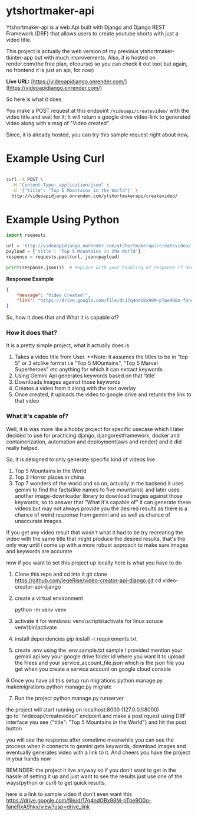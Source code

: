# ytshortmaker-api

Ytshortmaker-api is a web Api built with Django and Django REST Framework (DRF) that allows users to create youtube shorts with just a video title.

This project is actually the web version of my previous ytshortmaker-tkinter-app but with much improvements. Also, it is hosted on render.com(the free plan, ofcourse) so you can check it out too( but again, no frontend it is just an api, for now)

**Live URL:** [https://videoapidjango.onrender.com/](https://videoapidjango.onrender.com/)

So here is what it does

You make a POST request at this endpoint `/videoapi/createvideo/` with the video title and wait for it; It will return a google drive video-link to generated video along with a msg of "Video created".

Since, it is already hosted, you can try this sample request right about now,


# Example Using Curl

```sh

curl -X POST \
  -H "Content-Type: application/json" \
  -d '{"title": "Top 5 Mountains in the World"}' \
  http://videoapidjango.onrender.com/ytshortmakerapi/createvideo/
```

# Example Using Python
```python
import requests

url = 'http://videoapidjango.onrender.com/ytshortmakerapi/createvideo/'
payload = {'title': 'Top 5 Mountains in the World'}
response = requests.post(url, json=payload)

print(response.json())  # Replace with your handling of response if needed
```


**Response Example**

```json
{
    "message": "Video Created!",
    "link": "https://drive.google.com/file/d/17q4ndOBx98M-pTpe9O0o-faneRxA9hkx/view?usp=drivesdk"
}
```

So, how it does that and What it is capable of?

### How it does that?

It is a pretty simple project, what it actually does is 

1. Takes a video title from User.   **Note: it assumes the titles to be in "top 5" or 3 etclike format i.e "Top 5 MOuntains", "Top 5 Marvel Superheroes" etc anything for which it can extract keywords
2. Using Gemini Api generates keywords based on that 'title'
3. Downloads Images against those keywords
4. Creates a video from it along with the text overlay
5. Once created, it uploads the video to google drive and returns the link to that video


### What it's capable of?

Well, it is was more like a hobby project for specific usecase which I later decided to use for practicing django, djangorestframework, docker and containerization, automation and deployment(aws and render) and it did really helped.

So, it is designed to only generate specific kind of videos like
1. Top 5 Mountains in the World
2. Top 3 Horror places in china
3. Top 7 wonders of the world
and so on, actually in the backend it uses gemini to find the facts(like names to five mountains) and later uses another image-downloader library to download images against those keywords,
so to answer that "What it's capable of"
it can generate these videos but may not always provide you the desired results
as there is a chance of weird response from gemini and as well as chance of unaccurate images.

If you get any video result that wasn't what it had to be try recreating the video with the same title  that might produce the 
desired results, that's the only way until i come up with a more robust approach to make sure images and keywords are accurate


now if you want to set this project up locally here is what you have to do 

1. Clone this repo and cd into it
   git clone https://github.com/legeRise/video-creator-api-django.git
   cd video-creator-api-django

2. create a virtual environment

   python -m venv venv

3. activate it
   for windows:
   venv\scripts\activate
    for linux
   soruce venv\bin\activate

4. install dependencies
   pip install -r requirements.txt

5. create .env using the .env.sample.txt sample i provided
   mention your gemini api key
   your google drive folder id where you want it to upload the filees
   and your service_account_file.json  which is the json file you get when you create a service account on google cloud console


6 Once you have all this setup run migrations
python manage.py makemigrations
python manage.py migrate

7. Run the project
   python manage.py runserver

the project will start running on localhost:8000 (127.0.0.1:8000)  
go to '/videoapi/createvideo/' endpoint and   make a post rquest using DRF interface you see 
{"title": "Top 5 Mountains in the World"}  and hit the post button

you will see the response after sometime meanwhile you can see the process when it connects to gemini gets keywords, download images and eventually generates video with a link to it.
And cheers you have the project in your hands now 

REMINDER: the project it live anyway so if you don't want to get in the hassle of setting it up and just want to see the results just use one of the ways(python or curl) to get quick results.

here is a link to sample video if don't even want this 
https://drive.google.com/file/d/17q4ndOBx98M-pTpe9O0o-faneRxA9hkx/view?usp=drive_link






